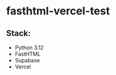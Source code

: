 fasthtml-vercel-test
====================

Stack:
-----

- Python 3.12
- FastHTML
- Supabase
- Vercel
